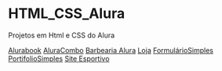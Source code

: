 # HTML_CSS_Alura
 Projetos em Html e CSS do Alura

<a href="https://leoxavier95.github.io/HTML_CSS_Alura\Projetos\Alurabook/">Alurabook</a>
    <a href="https://leoxavier95.github.io/HTML_CSS_Alura\Projetos\AluraCombo">AluraCombo</a>
    <a href="https://leoxavier95.github.io/HTML_CSS_Alura/Projetos/BarbeariaAlura/">Barbearia Alura</a>
    <a href="https://leoxavier95.github.io/HTML_CSS_Alura\Projetos\E-comerce">Loja</a>
    <a href="https://leoxavier95.github.io/HTML_CSS_Alura\Projetos\formulario1">FormulárioSimples</a>
    <a href="https://leoxavier95.github.io/HTML_CSS_Alura\Projetos\Portifolio1">PortifolioSimples</a>
    <a href="https://leoxavier95.github.io/Alura\HTML_CSS_Alura\Projetos">Site Esportivo</a>

